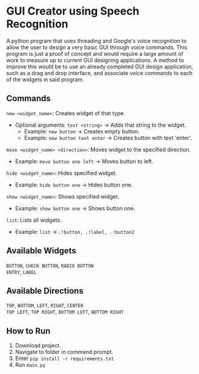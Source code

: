 # GUI Creator using Speech Recognition
 A python program that uses threading and Google's voice recognition to allow the user to design a very basic GUI through voice commands. This program is just a proof of concept and would require a large amount of work to measure up to current GUI designing applications. A method to improve this would be to use an already completed GUI design application, such as a drag and drop interface, and associate voice commands to each of the widgets in said program.

## Commands
  `new <widget_name>`: Creates widget of that type.   
   - Optional arguments: `text <string>` -> Adds that string to the widget.
     - Example: `new button` -> Creates empty button.
     - Example: `new button text enter` -> Creates button with text 'enter'.

  `move <widget_name> <direction>`: Moves widget to the specified direction.
   - Example: `move button one left` -> Moves button to left.

  `hide <widget_name>`: Hides specified widget.
  - Example: `hide button one` -> Hides button one.

  `show <widget_name>`: Shows specified widget.
   - Example: `show button one` -> Shows button one.

   `list`: Lists all widgets.
   - Example: `list` -> `.!button, .!label, .!button2`

## Available Widgets
  `BUTTON`, `CHECK BUTTON`, `RADIO BUTTON`  
  `ENTRY`, `LABEL`

## Available Directions
 `TOP`, `BOTTOM`, `LEFT`, `RIGHT`, `CENTER`  
  `TOP LEFT`, `TOP RIGHT`, `BOTTOM LEFT`, `BOTTOM RIGHT`

## How to Run
1. Download project.
2. Navigate to folder in command prompt.
3. Enter `pip install -r requirements.txt`
4. Run `main.py`
